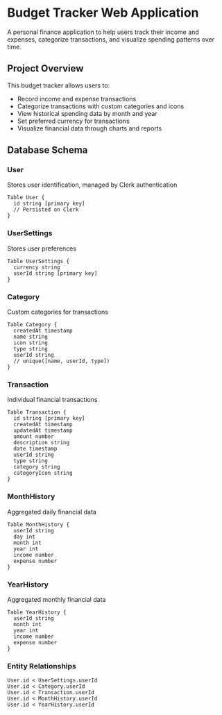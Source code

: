# Budget Tracker Web Application

A personal finance application to help users track their income and expenses, categorize transactions, and visualize spending patterns over time.

## Project Overview

This budget tracker allows users to:

- Record income and expense transactions
- Categorize transactions with custom categories and icons
- View historical spending data by month and year
- Set preferred currency for transactions
- Visualize financial data through charts and reports

## Database Schema

### User

Stores user identification, managed by Clerk authentication

```
Table User {
  id string [primary key]
  // Persisted on Clerk
}
```

### UserSettings

Stores user preferences

```
Table UserSettings {
  currency string
  userId string [primary key]
}
```

### Category

Custom categories for transactions

```
Table Category {
  createdAt timestamp
  name string
  icon string
  type string
  userId string
  // unique([name, userId, type])
}
```

### Transaction

Individual financial transactions

```
Table Transaction {
  id string [primary key]
  createdAt timestamp
  updatedAt timestamp
  amount number
  description string
  date timestamp
  userId string
  type string
  category string
  categoryIcon string
}
```

### MonthHistory

Aggregated daily financial data

```
Table MonthHistory {
  userId string
  day int
  month int
  year int
  income number
  expense number
}
```

### YearHistory

Aggregated monthly financial data

```
Table YearHistory {
  userId string
  month int
  year int
  income number
  expense number
}
```

### Entity Relationships

```
User.id < UserSettings.userId
User.id < Category.userId
User.id < Transaction.userId
User.id < MonthHistory.userId
User.id < YearHistory.userId
```